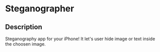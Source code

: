 # Steganographer

## Description 

Steganography app for your iPhone! It let's user hide image or text inside the choosen image. 